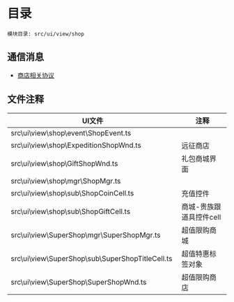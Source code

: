 <style>
table th:first-of-type {
    width: 300pt;
}
table th:nth-of-type(2) {
    width: 300pt;
}
</style>

# 目录
    模块目录: src/ui/view/shop

## 通信消息
- [商店相关协议](msg/msg/NewShop.md)

## 文件注释
| UI文件 | 注释 |
|-----|-----|
|  src\ui\view\shop\event\ShopEvent.ts |     |
|  src\ui\view\shop\ExpeditionShopWnd.ts |  远征商店    |
|  src\ui\view\shop\GiftShopWnd.ts |    礼包商城界面     |
|  src\ui\view\shop\mgr\ShopMgr.ts |      |
|  src\ui\view\shop\sub\ShopCoinCell.ts |   充值控件     |
|  src\ui\view\shop\sub\ShopGiftCell.ts |   商城-贵族跟道具控件cell     |
|  src\ui\view\SuperShop\mgr\SuperShopMgr.ts |    超值限购商城     |
|  src\ui\view\SuperShop\sub\SuperShopTitleCell.ts |    超值特惠标签对象     |
|  src\ui\view\SuperShop\SuperShopWnd.ts |    超值限购商店     |